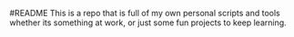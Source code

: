 #README
This is a repo that is full of my own personal scripts and tools whether its something at work, or just some fun projects to keep learning. 
